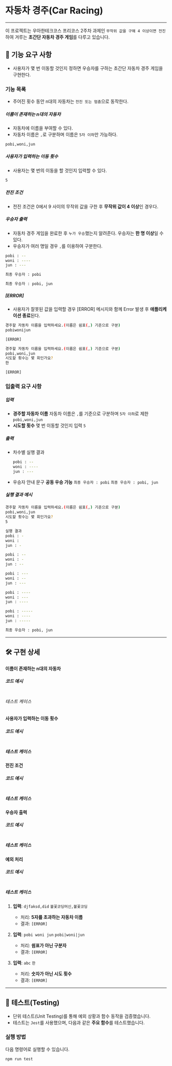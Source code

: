 # 자동차 경주(Car Racing)

---

이 프로젝트는 우아한테크코스 프리코스 2주차 과제인 `무작위 값을 구해 4 이상이면 전진`하여 겨루는 **초간단 자동차 경주 게임**를 다루고 있습니다.

## 🚀 기능 요구 사항

- 사용자가 몇 번 이동할 것인지 정하면 우승자를 구하는 초간단 자동차 경주 게임을 구현한다.

### 기능 목록

- 주어진 횟수 동안 n대의 자동차는 `전진 또는 멈춤`으로 동작한다.

##### 이름이 존재하는 n대의 자동차

- 자동차에 이름을 부여할 수 있다.
- 자동차 이름은 `,`로 구분하며 이름은 `5자 이하`만 가능하다.

```bash
pobi,woni,jun
```

##### 사용자가 입력하는 이동 횟수

- 사용자는 몇 번의 이동을 할 것인지 입력할 수 있다.

```bash
5
```

##### 전진 조건

- 전진 조건은 0에서 9 사이의 무작위 값을 구한 후 **무작위 값이 4 이상**인 경우다.

##### 우승자 출력

- 자동차 경주 게임을 완료한 후 `누가 우승`했는지 알려준다. 우승자는 **한 명 이상**일 수 있다.
- 우승자가 여러 명일 경우 `,`를 이용하여 구분한다.

```bash
pobi : --
woni : ----
jun : ---
```

```bash
최종 우승자 : pobi
```

```bash
최종 우승자 : pobi, jun
```

##### [ERROR]

- 사용자가 잘못된 값을 입력할 경우 [ERROR] 메시지와 함께 Error 발생 후 **애플리케이션 종료**된다.

```bash
경주할 자동차 이름을 입력하세요.(이름은 쉼표(,) 기준으로 구분)
pobiwonijun

[ERROR]
```

```bash
경주할 자동차 이름을 입력하세요.(이름은 쉼표(,) 기준으로 구분)
pobi,woni,jun
시도할 횟수는 몇 회인가요?
한

[ERROR]
```

### 입출력 요구 사항

##### 입력

- **경주할 자동차 이름** 자동차 이름은 `,`를 기준으로 구분하며 `5자 이하`로 제한
  `pobi,woni,jun`
- **시도할 횟수** 몇 번 이동할 것인지 입력
  `5`

##### 출력

- 차수별 실행 결과

  ```bash
  pobi : --
  woni : ----
  jun : ---
  ```

- 우승자 안내 문구 **공동 우승 가능**
  `최종 우승자 : pobi` `최종 우승자 : pobi, jun`

##### 실행 결과 예시

```bash
경주할 자동차 이름을 입력하세요.(이름은 쉼표(,) 기준으로 구분)
pobi,woni,jun
시도할 횟수는 몇 회인가요?
5

실행 결과
pobi : -
woni :
jun : -

pobi : --
woni : -
jun : --

pobi : ---
woni : --
jun : ---

pobi : ----
woni : ---
jun : ----

pobi : -----
woni : ----
jun : -----

최종 우승자 : pobi, jun
```

---

## 🛠️ 구현 상세

#### 이름이 존재하는 n대의 자동차

##### 코드 예시

```javascript

```

###### 테스트 케이스

#### 사용자가 입력하는 이동 횟수

##### 코드 예시

```javascript

```

##### 테스트 케이스

#### 전진 조건

##### 코드 예시

```javascript

```

##### 테스트 케이스

#### 우승자 출력

##### 코드 예시

```javascript

```

##### 테스트 케이스

#### 예외 처리

##### 코드 예시

```javascript

```

##### 테스트 케이스

1. **입력**: `djfaksd,did` `불꽃코딩머신,불꽃코딩`

   - 처리: **5자를 초과하는 자동차 이름**
   - 결과: `[ERROR]`

2. **입력**: `pobi woni jun` `pobi|woni|jun `

   - 처리: **쉼표가 아닌 구분자**
   - 결과: `[ERROR]`

3. **입력**: `abc` `한`

   - 처리: **숫자가 아닌 시도 횟수**
   - 결과: `[ERROR]`

---

## 📄 테스트(Testing)

- 단위 테스트(Unit Testing)를 통해 예외 상황과 함수 동작을 검증했습니다.
- 테스트는 `Jest`를 사용했으며, 다음과 같은 **주요 함수**를 테스트했습니다.

### 실행 방법

다음 명령어로 실행할 수 있습니다.

```bash
npm run test
```
